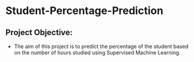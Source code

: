# Student-Percentage-Prediction

## Project Objective:
* The aim of this project is to predict the percentage of the student based on the number of hours studied using Supervised Machine Learning.
